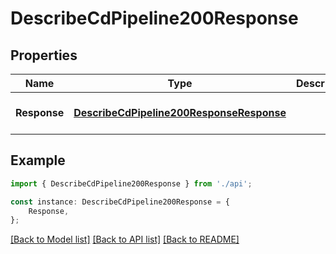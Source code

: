 # DescribeCdPipeline200Response


## Properties

Name | Type | Description | Notes
------------ | ------------- | ------------- | -------------
**Response** | [**DescribeCdPipeline200ResponseResponse**](DescribeCdPipeline200ResponseResponse.md) |  | [optional] [default to undefined]

## Example

```typescript
import { DescribeCdPipeline200Response } from './api';

const instance: DescribeCdPipeline200Response = {
    Response,
};
```

[[Back to Model list]](../README.md#documentation-for-models) [[Back to API list]](../README.md#documentation-for-api-endpoints) [[Back to README]](../README.md)
